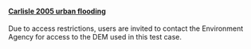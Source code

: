 #### [Carlisle 2005 urban flooding](https://github.com/ci1xgk/Fellowship_Webpage/blob/master/Carlistle_flooding.md)
Due to access restrictions, users are invited to contact the Environment Agency for access to the DEM used in this test case.
